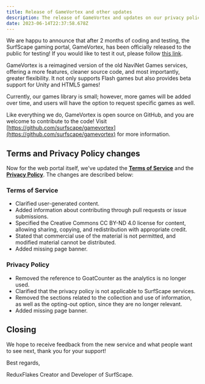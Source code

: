 ```yaml
---
title: Release of GameVortex and other updates
description: The release of GameVortex and updates on our privacy policy and future plans.
date: 2023-06-14T22:37:58.678Z
---
```


We are happu to announce that after 2 months of coding and testing, the SurfScape gaming portal, GameVortex, has been officially released to the public for testing! If you would like to test it out, please follow [this link](https://surfscape.github.io/gamevortex/).

GameVortex is a reimagined version of the old NaviNet Games services, offering a more features, cleaner source code, and most importantly, greater flexibility. It not only supports Flash games but also provides beta support for Unity and HTML5 games!

Currently, our games library is small; however, more games will be added over time, and users will have the option to request specific games as well.

Like everything we do, GameVortex is open source on GitHub, and you are welcome to contribute to the code! Visit [https://github.com/surfscape/gamevortex](https://github.com/surfscape/gamevortex) for more information.

## Terms and Privacy Policy changes

Now for the web portal itself, we've updated the [**Terms of Service**](/info/tos) and the [**Privacy Policy**](/info/privacy). The changes are described below:

### Terms of Service

- Clarified user-generated content.
- Added information about contributing through pull requests or issue submissions.
- Specified the Creative Commons CC BY-ND 4.0 license for content, allowing sharing, copying, and redistribution with appropriate credit.
- Stated that commercial use of the material is not permitted, and modified material cannot be distributed.
- Added missing page banner.

### Privacy Policy

- Removed the reference to GoatCounter as the analytics is no longer used.
- Clarified that the privacy policy is not applicable to SurfScape services.
- Removed the sections related to the collection and use of information, as well as the opting-out option, since they are no longer relevant.
- Added missing page banner.

## Closing

We hope to receive feedback from the new service and what people want to see next, thank you for your support!

Best regards,

ReduxFlakes Creator and Developer of SurfScape.

